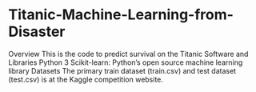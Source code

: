 # Titanic-Machine-Learning-from-Disaster
Overview
This is the code to predict survival on the Titanic
Software and Libraries
Python 3
Scikit-learn: Python’s open source machine learning library
Datasets
The primary train dataset (train.csv) and test dataset (test.csv) is at the Kaggle competition website.

